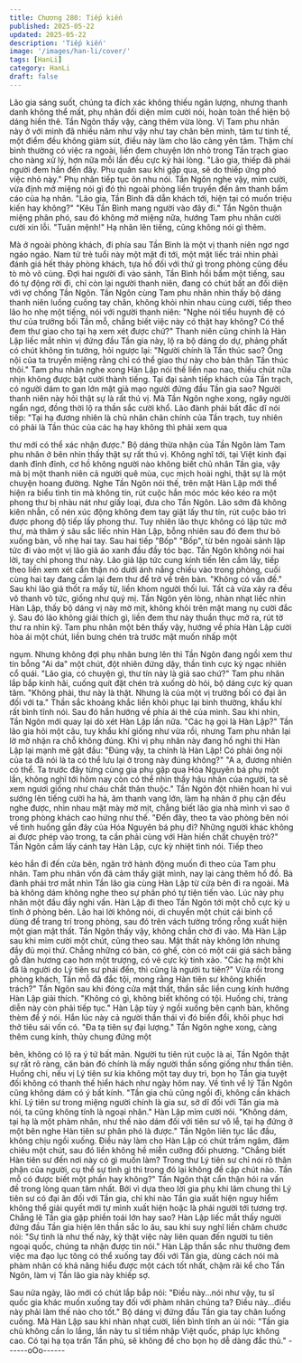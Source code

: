 ```yaml
---
title: Chương 280: Tiếp kiến
published: 2025-05-22
updated: 2025-05-22
description: 'Tiếp kiến'
image: '/images/han-li/cover/'
tags: [HanLi]
category: HanLi
draft: false
---
```


Lão gia sáng suốt, chúng ta đích xác không thiếu ngân lượng,
nhưng thanh danh không thể mất, phụ nhân đối diện mỉm cười
nói, hoàn toàn thể hiện bộ dáng hiền thê.
Tần Ngôn thấy vậy, càng thêm vừa lòng.
Vị Tam phu nhân này ở với mình đã nhiều năm như vậy như tay
chân bên mình, tâm tư tinh tế, một điểm đều không giảm sút, điều
này làm cho lão càng yên tâm.
Thậm chí bình thường có việc ra ngoài, liền đem chuyện lớn nhỏ
trong Tần trạch giao cho nàng xử lý, hơn nữa mỗi lần đều cực kỳ
hài lòng.
"Lão gia, thiếp đã phái người đem hắn đến đây. Phu quân sau khi
gặp qua, sẽ do thiếp ứng phó việc nhỏ này." Phụ nhân tiếp tục ôn
nhu nói.
Tần Ngôn nghe vậy, mỉm cười, vừa định mở miệng nói gì đó thì
ngoài phòng liền truyền đến âm thanh bẩm cáo của hạ nhân.
"Lão gia, Tần Bình đã dẫn khách tới, hiện tại có muốn triệu kiến
hay không?"
"Kêu Tần Bình mang người vào đây đi."
Tần Ngôn thuận miệng phân phó, sau đó không mở miệng nữa,
hướng Tam phu nhân cười cười xin lỗi.
"Tuân mệnh!"
Hạ nhân lên tiếng, cũng không nói gì thêm.

Mà ở ngoài phòng khách, đi phía sau Tần Bình là một vị thanh
niên ngơ ngơ ngáo ngáo.
Nam tử trẻ tuổi này một mặt đi tới, một mặt liếc trái nhìn phải
đánh giá hết thảy phòng khách, tựa hồ đối với thứ gì trong phòng
cũng đều tò mò vô cùng.
Đợi hai người đi vào sảnh, Tần Bình hồi bẩm một tiếng, sau đó tự
động rời đi, chỉ còn lại người thanh niên, đang có chút bất an đối
diện với vợ chồng Tần Ngôn.
Tần Ngôn cùng Tam phu nhân nhìn thấy bộ dáng thanh niên
luống cuống tay chân, không khỏi nhìn nhau cùng cười, tiếp theo
lão ho nhẹ một tiếng, nói với người thanh niên:
"Nghe nói tiểu huynh đệ có thư của trưởng bối Tần mỗ, chẳng biết
việc này có thật hay không? Có thể đem thư giao cho tại hạ xem
xét được chứ?"
Thanh niên cũng chính là Hàn Lập liếc mắt nhìn vị đứng đầu Tần
gia này, lộ ra bộ dáng do dự, phảng phất có chút không tin tưởng,
hỏi ngược lại:
"Người chính là Tần thúc sao? Ông nội của ta truyền miệng rằng
chỉ có thể giao thư này cho bản thân Tần thúc thôi."
Tam phu nhân nghe xong Hàn Lập nói thế liền nao nao, thiếu chút
nữa nhịn không được bật cười thành tiếng.
Tại đại sảnh tiếp khách của Tần trạch, có người dám to gan lớn
mật giả mạo người đứng đầu Tần gia sao? Người thanh niên này
hỏi thật sự là rất thú vị.
Mà Tần Ngôn nghe xong, ngây người ngẩn ngơ, đồng thời lộ ra
thần sắc cười khổ.
Lão đành phải bất đắc dĩ nói tiếp:
"Tại hạ đương nhiên là chủ nhân chân chính của Tần trạch, tuy
nhiên có phải là Tần thúc của các hạ hay không thì phải xem qua

thư mới có thể xác nhận được."
Bộ dáng thừa nhận của Tần Ngôn làm Tam phu nhân ở bên nhìn
thấy thật sự rất thú vị. Không nghĩ tới, tại Việt kinh đại danh đỉnh
đỉnh, cơ hồ không người nào không biết chủ nhân Tần gia, vậy
mà bị một thanh niên cả người quê mùa, cục mịch hoài nghi, thật
sự là một chuyện hoang đường.
Nghe Tần Ngôn nói thế, trên mặt Hàn Lập mới thể hiện ra biểu
tình tin mà không tin, rút cuộc hắn móc móc kéo kéo ra một phong
thư bị nhàu nát như giấy loại, đưa cho Tần Ngôn.
Lão sớm đã không kiên nhẫn, cố nén xúc động không đem tay
giật lấy thư tín, rút cuộc bảo trì được phong độ tiếp lấy phong thư.
Tuy nhiên lão thực không có lập tức mở thư, mà thâm ý sâu sắc
liếc nhìn Hàn Lập, bỗng nhiên sau đó đem thư bỏ xuống bàn, vỗ
nhẹ hai tay.
Sau hai tiếp "Bốp" "Bốp", từ bên ngoài sảnh lập tức đi vào một vị
lão giả áo xanh đầu đầy tóc bạc.
Tần Ngôn không nói hai lời, tay chỉ phong thư này. Lão giả lập tức
cung kính tiến lên cầm lấy, tiếp theo liền xem xét cẩn thận nó dưới
ánh nắng chiếu vào trong phòng, cuối cùng hai tay đang cầm lại
đem thư để trở về trên bàn.
"Không có vấn đề."
Sau khi lão giả thốt ra mấy từ, liền khom người thối lui. Tất cả vừa
xảy ra đều vô thanh vô tức, giống như quỷ mị.
Tần Ngôn yên lòng, nhàn nhạt liếc nhìn Hàn Lập, thấy bộ dáng vị
này mờ mịt, không khỏi trên mặt mang nụ cười đắc ý.
Sau đó lão không giải thích gì, liền đem thư này thuần thục mở ra,
rút tờ thư ra nhìn kỹ.
Tam phu nhân một bên thấy vậy, hướng về phía Hàn Lập cười
hòa ái một chút, liền bưng chén trà trước mặt muốn nhấp một

ngụm.
Nhưng không đợi phụ nhân bưng lên thì Tần Ngôn đang ngồi xem
thư tín bỗng "Ai da" một chút, đột nhiên đứng dậy, thần tình cực
kỳ ngạc nhiên cổ quái.
"Lão gia, có chuyện gì, thư tín này là giả sao chứ?" Tam phu nhân
lắp bắp kinh hãi, cuống quít đặt chén trà xuống dò hỏi, bộ dáng
cực kỳ quan tâm.
"Không phải, thư này là thật. Nhưng là của một vị trưởng bối có
đại ân đối với ta." Thần sắc khoảng khắc liền khôi phục lại bình
thường, khẩu khí rất bình tĩnh nói.
Sau đó hắn hướng về phía ái thê của mình.
Sau khi nhìn, Tần Ngôn mới quay lại dò xét Hàn Lập lần nữa.
"Các hạ gọi là Hàn Lập?" Tần lão gia hỏi một câu, tuy khẩu khí
giống như vừa rồi, nhưng Tam phu nhân lại lờ mờ nhận ra chỗ
không đúng.
Khi vị phụ nhân này đang hồ nghi thì Hàn Lập lại mạnh mẽ gật
đầu:
"Đúng vậy, ta chính là Hàn Lập! Có phải ông nội của ta đã nói là
ta có thể lưu lại ở trong này đúng không?"
"A a, đương nhiên có thể. Ta trước đây từng cùng gia phụ gặp
qua Hóa Nguyên bá phụ một lần, không nghĩ tới hôm nay còn có
thể nhìn thấy hậu nhân của người, ta sẽ xem ngươi giống như
cháu chắt thân thuộc." Tần Ngôn đột nhiên hoan hỉ vui sướng lên
tiếng cười ha hả, âm thanh vang lớn, làm hạ nhân ở phụ cận đều
nghe được, nhìn nhau mặt mày mờ mịt, chẳng biết lão gia nhà
mình vì sao ở trong phòng khách cao hứng như thế.
"Đến đây, theo ta vào phòng bên nói về tình huống gần đây của
Hóa Nguyên bá phụ đi? Những người khác không ai được phép
vào trong, ta cần phải cùng với Hàn hiền chất chuyện trò?" Tần
Ngôn cầm lấy cánh tay Hàn Lập, cực kỳ nhiệt tình nói. Tiếp theo

kéo hắn đi đến cửa bên, ngăn trở hành động muốn đi theo của
Tam phu nhân.
Tam phu nhân vốn đã cảm thấy giật mình, nay lại càng thêm hồ
đồ.
Bà đành phải trơ mắt nhìn Tần lão gia cùng Hàn Lập từ cửa bên
đi ra ngoài. Mà bà không dám không nghe theo sự phân phó tự
tiện tiến vào.
Lúc này phụ nhân một đầu đầy nghi vấn.
Hàn Lập đi theo Tần Ngôn tới một chỗ cực kỳ u tĩnh ở phòng bên.
Lão hai lời không nói, di chuyển một chút cái bình cổ dùng để
trang trí trong phòng, sau đó trên vách tường trống rỗng xuất hiện
một gian mật thất.
Tần Ngôn thấy vậy, không chần chờ đi vào. Mà Hàn Lập sau khi
mỉm cười một chút, cũng theo sau.
Mật thất này không lớn nhưng đầy đủ mọi thứ.
Chẳng những có bàn, có ghế, còn có một cái giá sách bằng gỗ
đàn hương cao hơn một trượng, có vẻ cực kỳ tinh xảo.
"Các hạ một khi đã là người do Lý tiên sư phái đến, thì cũng là
người tu tiên?" Vừa rồi trong phòng khách, Tần mỗ đã đắc tội,
mong rằng Hàn tiên sư không khiển trách?" Tần Ngôn sau khi
đóng cửa mật thất, thần sắc liền cung kính hướng Hàn Lập giải
thích.
"Không có gì, không biết không có tội. Huống chi, tràng diễn này
còn phải tiếp tục." Hàn Lập tùy ý ngồi xuống bên cạnh bàn, không
thèm để ý nói. Hắn lúc này cả người thần thái vì đó biến đổi, khôi
phục hơi thở tiêu sái vốn có.
"Đa tạ tiên sự đại lượng."
Tần Ngôn nghe xong, càng thêm cung kính, thủy chung đứng một

bên, không có lộ ra ý tứ bất mãn.
Người tu tiên rút cuộc là ai, Tần Ngôn thật sự rất rõ ràng, căn bản
đó chính là mấy người thần sống giống như thần tiên.
Huống chi, nếu vị Lý tiên sư kia không một tay duy trì, bọn họ Tần
gia tuyệt đối không có thanh thế hiển hách như ngày hôm nay. Về
tình về lý Tần Ngôn cũng không dám có ý bất kính.
"Tần gia chủ cũng ngồi đi, không cần khách khí. Lý tiên sư trong
miệng người chính là gia sư, sở dĩ đối với Tần gia mà nói, ta cũng
không tính là ngoại nhân." Hàn Lập mỉm cười nói.
"Không dám, tại hạ là một phàm nhân, như thế nào dám đối với
tiên sư vô lễ, tại hạ đứng ở một bên nghe Hàn tiên sư phân phó là
được." Tần Ngôn liên tục lắc đầu, không chịu ngồi xuống. Điều
này làm cho Hàn Lập có chút trầm ngâm, đăm chiêu một chút,
sau đó liền không hề miễn cưỡng đối phương.
"Chẳng biết Hàn tiên sư đến nơi này có gì muốn làm? Trong thư
Lý tiên sư chỉ nói rõ thân phận của người, cụ thể sự tình gì thì
trong đó lại không đề cập chút nào. Tần mỗ có được biết một
phần hay không?" Tần Ngôn thật cẩn thận hỏi ra vấn đề trong
lòng quan tâm nhất.
Bởi vì dựa theo lời gia phụ khi lâm chung thì Lý tiên sư có đại ân
đối với Tần gia, chỉ khi nào Tần gia xuất hiện nguy hiểm không
thể giải quyết mới tự mình xuất hiện hoặc là phái người tới tương
trợ. Chẳng lẽ Tần gia gặp phiền toái lớn hay sao?
Hàn Lập liếc mắt thấy người đứng đầu Tần gia hiện lên thần sắc
lo âu, sau khi suy nghĩ liền châm chước nói:
"Sự tình là như thế này, kỳ thật việc này liên quan đến người tu
tiên ngoại quốc, chúng ta nhận được tin nói."
Hàn Lập thần sắc như thường đem việc ma đạo lục tông có thể
xuống tay đối với Tần gia, dùng cách nói mà phàm nhân có khả
năng hiểu được một cách tốt nhất, chậm rãi kể cho Tần Ngôn, làm
vị Tần lão gia này khiếp sợ.

Sau nửa ngày, lão mới có chút lắp bắp nói:
"Điều này…nói như vậy, tu sĩ quốc gia khác muốn xuống tay đối
với phàm nhân chúng ta? Điều này…điều này phải làm thế nào
cho tốt."
Bộ dáng vị đứng đầu Tần gia tay chân luống cuống.
Mà Hàn Lập sau khi nhàn nhạt cười, liền bình tĩnh an ủi nói:
"Tần gia chủ không cần lo lắng, lần này tu sĩ tiềm nhập Việt quốc,
pháp lực không cao. Có tại hạ tọa trấn Tần phủ, sẽ không để cho
bọn họ dễ dàng đắc thủ."
------oOo------
